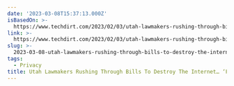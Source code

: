 ```yaml
---
date: '2023-03-08T15:37:13.000Z'
isBasedOn: >-
  https://www.techdirt.com/2023/02/03/utah-lawmakers-rushing-through-bills-to-destroy-the-internet-for-kids/
link: >-
  https://www.techdirt.com/2023/02/03/utah-lawmakers-rushing-through-bills-to-destroy-the-internet-for-kids/
slug: >-
  2023-03-08-utah-lawmakers-rushing-through-bills-to-destroy-the-internet-for-the-chil
tags:
  - Privacy
title: Utah Lawmakers Rushing Through Bills To Destroy The Internet… ‘For The Chil
---
```


